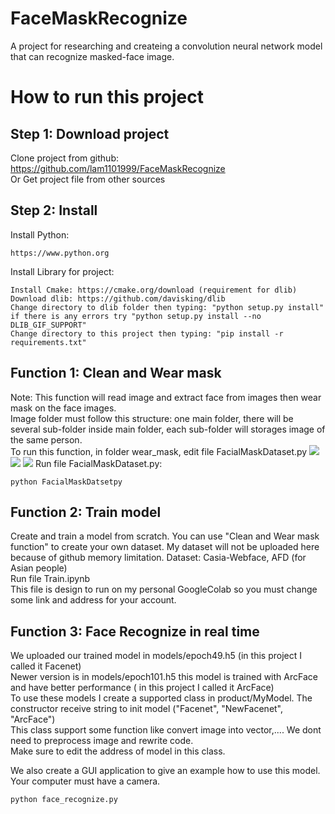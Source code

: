 # FaceMaskRecognize
A project for researching and createing a convolution neural network model that can recognize masked-face image.

# How to run this project

## Step 1: Download project
Clone project from github: https://github.com/lam1101999/FaceMaskRecognize  
Or Get project file from other sources

## Step 2: Install
Install Python: 
```
https://www.python.org
```
Install Library for project:
```
Install Cmake: https://cmake.org/download (requirement for dlib)
Download dlib: https://github.com/davisking/dlib
Change directory to dlib folder then typing: "python setup.py install" if there is any errors try "python setup.py install --no DLIB_GIF_SUPPORT"
Change directory to this project then typing: "pip install -r requirements.txt"
```
## Function 1: Clean and Wear mask
Note: This function will read image and extract face from images then wear mask on the face images.  
Image folder must follow this structure: one main folder, there will be several sub-folder inside main folder, each sub-folder will storages image of the same person.  
To run this function, in folder wear_mask, edit file FacialMaskDataset.py
![](https://github.com/lam1101999/FaceMaskRecognize/blob/master/image_github/unlock_clean_wear_mask.jpg)
![](https://github.com/lam1101999/FaceMaskRecognize/blob/master/image_github/Input_and_output_directory_clean.jpg)
![](https://github.com/lam1101999/FaceMaskRecognize/blob/master/image_github/Input_and_output_wear_mask.jpg)
Run file FacialMaskDataset.py:
```
python FacialMaskDatsetpy
```

## Function 2: Train model
Create and train a model from scratch. You can use "Clean and Wear mask function" to create your own dataset. My dataset will not be uploaded here because of github memory limitation. Dataset: Casia-Webface, AFD (for Asian people)  
Run file Train.ipynb  
This file is design to run on my personal GoogleColab so you must change some link and address for your account.

## Function 3: Face Recognize in real time
We uploaded our trained model in models/epoch49.h5 (in this project I called it Facenet)  
Newer version is in models/epoch101.h5 this model is trained with ArcFace and have better performance ( in this project I called it ArcFace)  
To use these models I create a supported class in product/MyModel. The constructor receive string to init model ("Facenet", "NewFacenet", "ArcFace")  
This class support some function like convert image into vector,.... We dont need to preprocess image and rewrite code.  
Make sure to edit the address of model in this class.  

We also create a GUI application to give an example how to use this model.  
Your computer must have a camera.  
```
python face_recognize.py
```
